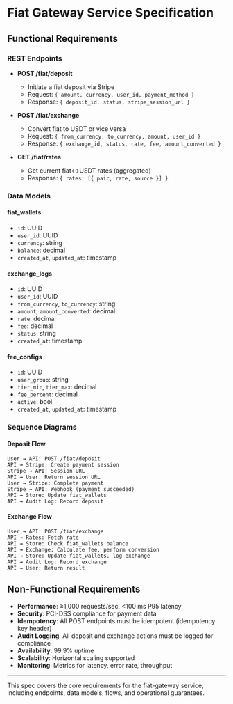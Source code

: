 # Fiat Gateway Service Specification

## Functional Requirements

### REST Endpoints

- **POST /fiat/deposit**
  - Initiate a fiat deposit via Stripe
  - Request: `{ amount, currency, user_id, payment_method }`
  - Response: `{ deposit_id, status, stripe_session_url }`

- **POST /fiat/exchange**
  - Convert fiat to USDT or vice versa
  - Request: `{ from_currency, to_currency, amount, user_id }`
  - Response: `{ exchange_id, status, rate, fee, amount_converted }`

- **GET /fiat/rates**
  - Get current fiat↔USDT rates (aggregated)
  - Response: `{ rates: [{ pair, rate, source }] }`

### Data Models

#### fiat_wallets
- `id`: UUID
- `user_id`: UUID
- `currency`: string
- `balance`: decimal
- `created_at`, `updated_at`: timestamp

#### exchange_logs
- `id`: UUID
- `user_id`: UUID
- `from_currency`, `to_currency`: string
- `amount`, `amount_converted`: decimal
- `rate`: decimal
- `fee`: decimal
- `status`: string
- `created_at`: timestamp

#### fee_configs
- `id`: UUID
- `user_group`: string
- `tier_min`, `tier_max`: decimal
- `fee_percent`: decimal
- `active`: bool
- `created_at`, `updated_at`: timestamp

### Sequence Diagrams

#### Deposit Flow
```
User → API: POST /fiat/deposit
API → Stripe: Create payment session
Stripe → API: Session URL
API → User: Return session URL
User → Stripe: Complete payment
Stripe → API: Webhook (payment succeeded)
API → Store: Update fiat_wallets
API → Audit Log: Record deposit
```

#### Exchange Flow
```
User → API: POST /fiat/exchange
API → Rates: Fetch rate
API → Store: Check fiat_wallets balance
API → Exchange: Calculate fee, perform conversion
API → Store: Update fiat_wallets, log exchange
API → Audit Log: Record exchange
API → User: Return result
```

## Non-Functional Requirements

- **Performance**: ≥1,000 requests/sec, <100 ms P95 latency
- **Security**: PCI-DSS compliance for payment data
- **Idempotency**: All POST endpoints must be idempotent (idempotency key header)
- **Audit Logging**: All deposit and exchange actions must be logged for compliance
- **Availability**: 99.9% uptime
- **Scalability**: Horizontal scaling supported
- **Monitoring**: Metrics for latency, error rate, throughput

---
This spec covers the core requirements for the fiat-gateway service, including endpoints, data models, flows, and operational guarantees.
